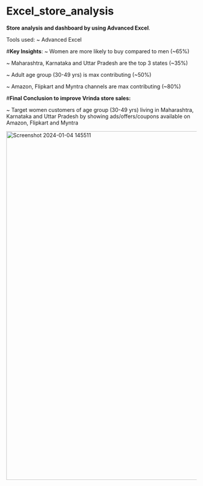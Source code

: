 # Excel_store_analysis

**Store analysis and dashboard by using Advanced Excel**.

Tools used:
~ Advanced Excel

#**Key Insights**:
~ Women are more likely to buy compared to men (~65%)

~ Maharashtra, Karnataka and Uttar Pradesh are the top 3 states (~35%)

~ Adult age group (30-49 yrs) is max contributing (~50%)

~ Amazon, Flipkart and Myntra channels are max contributing (~80%)

#**Final Conclusion to improve Vrinda store sales:**

~ Target women customers of age group (30-49 yrs) living in Maharashtra, Karnataka and Uttar Pradesh by showing ads/offers/coupons available on Amazon, Flipkart and Myntra

<img width="923" alt="Screenshot 2024-01-04 145511" src="https://github.com/AYUSHSAHU23/Excel_store_analysis/assets/121926434/d32ecc48-073a-4d02-9d4d-59c7fd7ff813">
